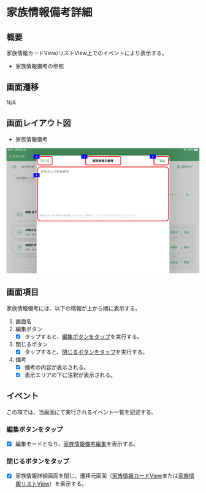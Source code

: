 # 家族情報備考詳細

## 概要

家族情報カードView/リストView上でのイベントにより表示する。

- 家族情報備考の参照

## 画面遷移

N/A

## 画面レイアウト図

- 家族情報備考

![家族情報詳細](./images/家族情報備考詳細.drawio.png)

## 画面項目

家族情報備考には、以下の情報が上から順に表示する。

1. 画面名
2. 編集ボタン
    - [x] タップすると、[編集ボタンをタップ](#編集ボタンをタップ)を実行する。
3. 閉じるボタン
    - [x] タップすると、[閉じるボタンをタップ](#閉じるボタンをタップ)を実行する。
4. 備考
    - [x] 備考の内容が表示される。
    - [x] 表示エリアの下に注釈が表示される。

## イベント

この項では、当画面にて実行されるイベント一覧を記述する。

### 編集ボタンをタップ

- [x] 編集モードとなり、[家族情報備考編集](家族情報備考編集.md)を表示する。

### 閉じるボタンをタップ

- [x] 家族情報詳細画面を閉じ、遷移元画面（[家族情報カードView](家族情報カードView.md)または[家族情報リストView](家族情報リストView.md)）を表示する。
